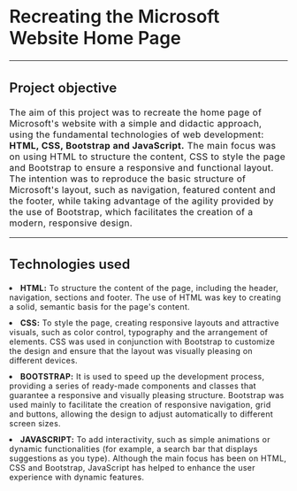   <h1 style="font-size: 32px; font-weight: 600">
      Recreating the Microsoft Website Home Page
  </h1>

  <hr />

  <h2 style="font-size: 24px; font-weight: 600">Project objective</h2>

  <p style="font-size: 16px; letter-spacing: 0.5px">
      The aim of this project was to recreate the home page of Microsoft's
      website with a simple and didactic approach, using the fundamental
      technologies of web development:
      <strong>HTML, CSS, Bootstrap and JavaScript.</strong> The main focus was
      on using HTML to structure the content, CSS to style the page and
      Bootstrap to ensure a responsive and functional layout. The intention was
      to reproduce the basic structure of Microsoft's layout, such as
      navigation, featured content and the footer, while taking advantage of the
      agility provided by the use of Bootstrap, which facilitates the creation
      of a modern, responsive design.
  </p>

  <hr />

  <h2 style="font-size: 24px; font-weight: 600">Technologies used</h2>
  <div style="display: flex; flex-flow: column; gap: 12px">
      <li style="letter-spacing: 0.5px">
        <strong>HTML:</strong> To structure the content of the page, including
        the header, navigation, sections and footer. The use of HTML was key to
        creating a solid, semantic basis for the page's content.
      </li>
      <li style="letter-spacing: 0.5px">
        <strong>CSS:</strong> To style the page, creating responsive layouts and
        attractive visuals, such as color control, typography and the
        arrangement of elements. CSS was used in conjunction with Bootstrap to
        customize the design and ensure that the layout was visually pleasing on
        different devices.
      </li>
      <li style="letter-spacing: 0.5px">
        <strong>BOOTSTRAP:</strong> It is used to speed up the development
        process, providing a series of ready-made components and classes that
        guarantee a responsive and visually pleasing structure. Bootstrap was
        used mainly to facilitate the creation of responsive navigation, grid
        and buttons, allowing the design to adjust automatically to different
        screen sizes.
      </li>
      <li style="letter-spacing: 0.5px">
        <strong>JAVASCRIPT:</strong> To add interactivity, such as simple
        animations or dynamic functionalities (for example, a search bar that
        displays suggestions as you type). Although the main focus has been on
        HTML, CSS and Bootstrap, JavaScript has helped to enhance the user
        experience with dynamic features.
      </li>
  </div>
